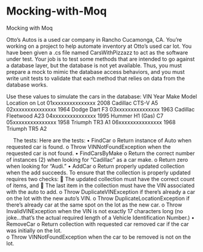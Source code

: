 # Mocking-with-Moq
Mocking with Moq

Otto’s Autos is a used car company in Rancho Cucamonga, CA.  You’re working on a project to help automate inventory at Otto’s used car lot.
You have been given a .cs file named CarsWithPizzazz to act as the software under test.  Your job is to test some methods that are intended to go against a database layer, but the database is not yet available.  Thus, you must prepare a mock to mimic the database access behaviors, and you must write unit tests to validate that each method that relies on data from the database works.

Use these values to simulate the cars in the database:
VIN	Year	Make	Model	Location on Lot
01xxxxxxxxxxxxxxx	2008	Cadillac	CTS-V	A5
02xxxxxxxxxxxxxxx	1964	Dodge	Dart	F3
03xxxxxxxxxxxxxxx	1963	Cadillac	Fleetwood	A23
04xxxxxxxxxxxxxxx	1995	Hummer	H1 (Gas)	C7
05xxxxxxxxxxxxxxx	1958	Triumph	TR3	A1
06xxxxxxxxxxxxxxx	1968	Triumph	TR5	A2

 
The tests:
Here are the tests:
•	FindCar
o	Return instance of Auto when requested car is found.
o	Throw VINNotFoundException when the requested car is not found.
•	FindCarsByMake
o	Return the correct number of instances (2) when looking for “Cadillac” as a car make.
o	Return zero when looking for “Audi.”
•	AddCar
o	Return properly updated collection when the add succeeds.  To ensure that the collection is properly updated requires two checks:
	The updated collection must have the correct count of items, and
	The last item in the collection must have the VIN associated with the auto to add.
o	Throw DuplicateVINException if there’s already a car on the lot with the new auto’s VIN.
o	Throw DuplicateLocationException if there’s already car at the same spot on the lot as the new car.
o	Throw InvalidVINException when the VIN is not exactly 17 characters long (no joke…that’s the actual required length of a Vehicle Identification Number.) 
•	RemoveCar
o	Return collection with requested car removed car if the car was initially on the lot.  
o	Throw VINNotFoundException when the car to be removed is not on the lot.
 

